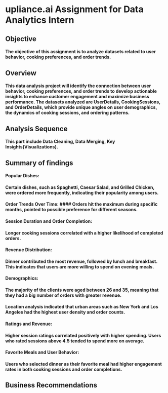 # upliance.ai Assignment for Data Analytics Intern

## Objective
#### The objective of this assignment is to analyze datasets related to user behavior, cooking preferences, and order trends.

## Overview
#### This data analysis project will identify the connection between user behavior, cooking preferences, and order trends to develop actionable insights to enhance customer engagement and maximize business performance. The datasets analyzed are UserDetails, CookingSessions, and OrderDetails, which provide unique angles on user demographics, the dynamics of cooking sessions, and ordering patterns.

## Analysis Sequence
#### This part include Data Cleaning, Data Merging, Key Insights(Visualizations).

## Summary of findings

#### **Popular Dishes:**
#### Certain dishes, such as Spaghetti, Caesar Salad, and Grilled Chicken, were ordered more frequently, indicating their popularity among users.

#### **Order Trends Over Time:** #### Orders hit the maximum during specific months, pointed to possible preference for different seasons.

#### **Session Duration and Order Completion:**
#### Longer cooking sessions correlated with a higher likelihood of completed orders.

#### **Revenue Distribution:**
#### Dinner contributed the most revenue, followed by lunch and breakfast. This indicates that users are more willing to spend on evening meals.

#### **Demographics:**
#### The majority of the clients were aged between 26 and 35, meaning that they had a big number of orders with greater revenue.

#### Location analysis indicated that urban areas such as New York and Los Angeles had the highest user density and order counts.

#### **Ratings and Revenue:**
#### Higher session ratings correlated positively with higher spending. Users who rated sessions above 4.5 tended to spend more on average.

#### **Favorite Meals and User Behavior:**
#### Users who selected dinner as their favorite meal had higher engagement rates in both cooking sessions and order completions.

## Business Recommendations

